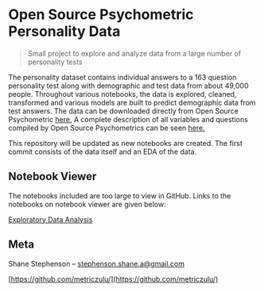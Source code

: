 # Open Source Psychometric Personality Data
> Small project to explore and analyze data from a large number of personality tests

The personality dataset contains individual answers to a 163 question personality test along with demographic and test data from about 49,000 people.  Throughout various notebooks, the data is explored, cleaned, transformed and various models are built to predict demographic data from test answers.  The data can be downloaded directly from Open Source Psychometric [here.](http://openpsychometrics.org/_rawdata/16PF.zip)  A complete description of all variables and questions compiled by Open Source Psychometrics can be seen [here.](http://htmlpreview.github.io/?https://github.com/metriczulu/open_source_personality_analysis/blob/master/data/personality_variables.html)

This repository will be updated as new notebooks are created.  The first commit consists of the data itself and an EDA of the data.

## Notebook Viewer

The notebooks included are too large to view in GitHub.  Links to the notebooks on notebook viewer are given below:

[Exploratory Data Analysis](https://nbviewer.jupyter.org/github/metriczulu/open_source_personality_analysis/blob/master/notebooks/EDA.ipynb)


## Meta

Shane Stephenson – stephenson.shane.a@gmail.com

[https://github.com/metriczulu/](https://github.com/metriczulu/)
